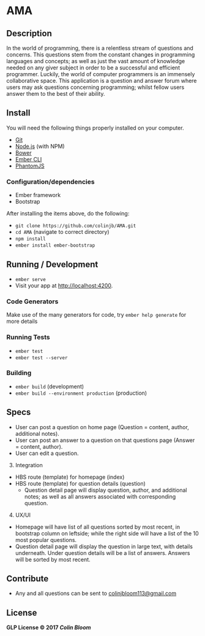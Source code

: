 # AMA

## Description
In the world of programming, there is a relentless stream of questions and concerns. This questions stem from the constant changes in programming languages and concepts; as well as just the vast amount of knowledge needed on any giver subject in order to be a successful and efficient programmer. Luckily, the world of computer programmers is an immensely collaborative space. This application is a question and answer forum where users may ask questions concerning programming; whilst fellow users answer them to the best of their ability.

## Install
  You will need the following things properly installed on your computer.

  * [Git](https://git-scm.com/)
  * [Node.js](https://nodejs.org/) (with NPM)
  * [Bower](https://bower.io/)
  * [Ember CLI](https://ember-cli.com/)
  * [PhantomJS](http://phantomjs.org/)

### Configuration/dependencies

  * Ember framework
  * Bootstrap

  After installing the items above, do the following:

  * `git clone https://github.com/colinjb/AMA.git`
  * `cd AMA` (navigate to correct directory)
  * `npm install`
  * `ember install ember-bootstrap`

## Running / Development

  * `ember serve`
  * Visit your app at [http://localhost:4200](http://localhost:4200).

### Code Generators

  Make use of the many generators for code, try `ember help generate` for more details

### Running Tests

  * `ember test`
  * `ember test --server`

### Building

  * `ember build` (development)
  * `ember build --environment production` (production)

## Specs
  * User can post a question on home page (Question = content, author, additional notes).
  * User can post an answer to a question on that questions page (Answer = content, author).
  * User can edit a question.


3. Integration
  * HBS route (template) for homepage (index)
  * HBS route (template) for question details (question)
    * Question detail page will display question, author, and additional notes; as well as all answers associated with corresponding question.

4. UX/UI
  * Homepage will have list of all questions sorted by most recent, in bootstrap column on leftside; while the right side will have a list of the 10 most popular questions.
  * Question detail page will display the question in large text, with details underneath. Under question details will be a list of answers. Answers will be sorted by most recent.

## Contribute
  * Any and all questions can be sent to colinjbloom113@gmail.com

## License
  **GLP License :copyright: 2017 _Colin Bloom_**
